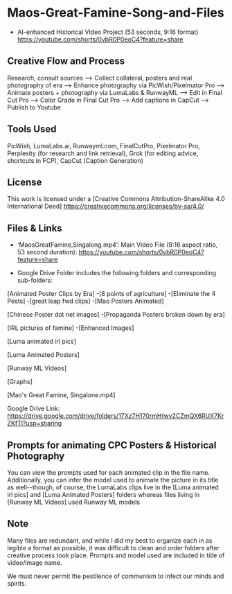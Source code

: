 # Maos-Great-Famine-Song-and-Files

- AI-enhanced Historical Video Project (53 seconds, 9:16 format)
https://youtube.com/shorts/0vbR0P0eoC4?feature=share

## Creative Flow and Process
Research, consult sources —> Collect collateral, posters and real photography of era —> Enhance photography via PicWish/Pixelmator Pro —> Animate posters + photography via LumaLabs & RunwayML —> Edit in Final Cut Pro —> Color Grade in Final Cut Pro —> Add captions in CapCut —> Publish to Youtube

## Tools Used
PicWish, LumaLabs.ai, Runwayml.com, FinalCutPro, Pixelmator Pro, Perplexity (for research and link retrieval), Grok (for editing advice, shortcuts in FCP), CapCut (Caption Generation)

## License
This work is licensed under a [Creative Commons Attribution-ShareAlike 4.0 International Deed]
https://creativecommons.org/licenses/by-sa/4.0/


## Files & Links
- ‘MaosGreatFamine,Singalong.mp4’: Main Video File (9:16 aspect ratio, 53 second duration): https://youtube.com/shorts/0vbR0P0eoC4?feature=share

- Google Drive Folder includes the following folders and corresponding sub-folders:

[Animated Poster Clips by Era]
    -[8 points of agriculture]
    -[Eliminate the 4 Pests]
    -[great leap fwd clips]
    -[Mao Posters Animated]
   
[Chinese Poster dot net images]
    -[Propaganda Posters broken down by era]
    
[IRL pictures of famine]
    -[Enhanced Images]
    
[Luma animated irl pics]

[Luma Animated Posters]

[Runway ML Videos]

[Graphs]

[Mao's Great Famine, Singalone.mp4]

Google Drive Link: https://drive.google.com/drive/folders/17Xz7H170rmHtwv2CZmQX6RUX7KrZKfTl?usp=sharing


## Prompts for animating CPC Posters & Historical Photography
You can view the prompts used for each animated clip in the file name. Additionally, you can infer the model used to animate the picture in its title as well--though, of course, the LumaLabs clips live in the [Luma animated irl pics] and [Luma Animated Posters] folders whereas files living in [Runway ML Videos] used Runway ML models 

## Note
Many files are redundant, and while I did my best to organize each in as legible a format as possible, it was difficult to clean and order folders after creative process took place. Prompts and model used are included in title of video/image name.

We must never permit the pestilence of communism to infect our minds and spirits.
